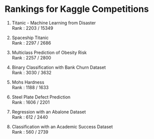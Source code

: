 # Rankings for Kaggle Competitions

1. Titanic - Machine Learning from Disaster </br>
Rank : 2203 / 15349</br>

2. Spaceship Titanic</br>
Rank : 2297 / 2686</br>

3. Multiclass Prediction of Obesity Risk</br>
Rank : 2257 / 2800</br>

4. Binary Classification with Bank Churn Dataset</br>
Rank : 3030 / 3632

5. Mohs Hardness</br>
Rank : 1188 / 1633</br>

6. Steel Plate Defect Prediction</br>
Rank : 1606 / 2201</br>

7. Regression with an Abalone Dataset</br>
Rank : 612 / 2440</br>

8. Classification with an Academic Success Dataset</br>
Rank : 560 / 2739</br>

